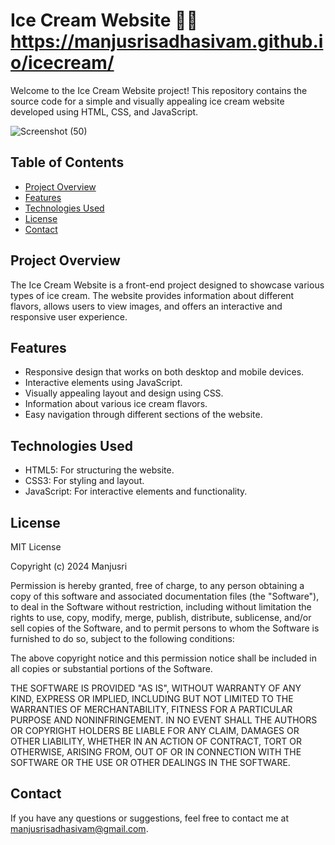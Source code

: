 # Ice Cream Website 🐱‍🏍 https://manjusrisadhasivam.github.io/icecream/

Welcome to the Ice Cream Website project! This repository contains the source code for a simple and visually appealing ice cream website developed using HTML, CSS, and JavaScript.

![Screenshot (50)](https://github.com/user-attachments/assets/e7506855-03cb-452d-ae95-6fe4006f50ca)



## Table of Contents

- [Project Overview](#project-overview)
- [Features](#features)
- [Technologies Used](#technologies-used)
- [License](#license)
- [Contact](#contact)

## Project Overview

The Ice Cream Website is a front-end project designed to showcase various types of ice cream. The website provides information about different flavors, allows users to view images, and offers an interactive and responsive user experience.

## Features

- Responsive design that works on both desktop and mobile devices.
- Interactive elements using JavaScript.
- Visually appealing layout and design using CSS.
- Information about various ice cream flavors.
- Easy navigation through different sections of the website.


## Technologies Used
- HTML5: For structuring the website.
- CSS3: For styling and layout.
- JavaScript: For interactive elements and functionality.

## License

MIT License

Copyright (c) 2024 Manjusri

Permission is hereby granted, free of charge, to any person obtaining a copy
of this software and associated documentation files (the "Software"), to deal
in the Software without restriction, including without limitation the rights
to use, copy, modify, merge, publish, distribute, sublicense, and/or sell
copies of the Software, and to permit persons to whom the Software is
furnished to do so, subject to the following conditions:

The above copyright notice and this permission notice shall be included in all
copies or substantial portions of the Software.

THE SOFTWARE IS PROVIDED "AS IS", WITHOUT WARRANTY OF ANY KIND, EXPRESS OR
IMPLIED, INCLUDING BUT NOT LIMITED TO THE WARRANTIES OF MERCHANTABILITY,
FITNESS FOR A PARTICULAR PURPOSE AND NONINFRINGEMENT. IN NO EVENT SHALL THE
AUTHORS OR COPYRIGHT HOLDERS BE LIABLE FOR ANY CLAIM, DAMAGES OR OTHER
LIABILITY, WHETHER IN AN ACTION OF CONTRACT, TORT OR OTHERWISE, ARISING FROM,
OUT OF OR IN CONNECTION WITH THE SOFTWARE OR THE USE OR OTHER DEALINGS IN THE
SOFTWARE.


## Contact
If you have any questions or suggestions, feel free to contact me at manjusrisadhasivam@gmail.com.
